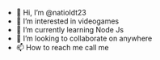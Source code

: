 - 👋 Hi, I’m @natioldt23
- 👀 I’m interested in videogames
- 🌱 I’m currently learning Node Js
- 💞️ I’m looking to collaborate on anywhere
- 📫 How to reach me call me


